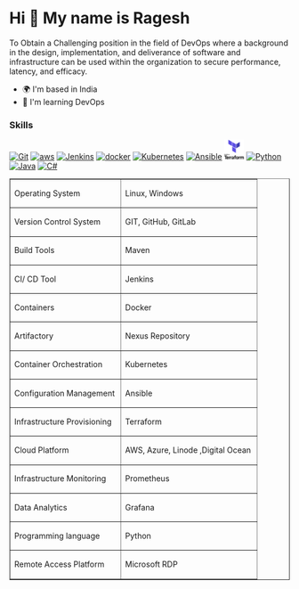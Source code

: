 Hi 👋 My name is Ragesh
=======================
To Obtain a Challenging position in the field of DevOps where a background in the design, implementation, and deliverance of software and infrastructure can be used within the organization to secure performance, latency, and efficacy. 

* 🌍  I'm based in India
* 🧠  I'm learning DevOps
### Skills
<p align="left">
<a href="https://git-scm.com/" target="_blank" rel="noreferrer"><img src="https://upload.wikimedia.org/wikipedia/commons/3/3f/Git_icon.svg" width="36" height="36" alt="Git" /></a>
<a href="https://aws.amazon.com/" target="_blank" rel="noreferrer"><img src="https://upload.wikimedia.org/wikipedia/commons/5/5c/AWS_Simple_Icons_AWS_Cloud.svg" width="36" height="36" alt="aws" /></a>
<a href="https://www.jenkins.io/" target="_blank" rel="noreferrer"><img src="https://upload.wikimedia.org/wikipedia/commons/e/e9/Jenkins_logo.svg" width="36" height="36" alt="Jenkins" /></a>
<a href="https://www.docker.com/" target="_blank" rel="noreferrer"><img src="https://cdn.worldvectorlogo.com/logos/docker.svg" width="36" height="36" alt="docker" /></a>
<a href="https://kubernetes.io/" target="_blank" rel="noreferrer"><img src="https://upload.wikimedia.org/wikipedia/commons/3/39/Kubernetes_logo_without_workmark.svg" width="36" height="36" alt="Kubernetes" /></a>
   <a href="https://www.ansible.com/" target="_blank" rel="noreferrer"><img src="https://upload.wikimedia.org/wikipedia/commons/2/24/Ansible_logo.svg" width="36" height="36" alt="Ansible" /></a>
   <a href="https://www.terraform.io/" target="_blank" rel="noreferrer"><img src="https://raw.githubusercontent.com/cncf/landscape/01a98950bd6f3349cc148abef0ff410bf502c843/hosted_logos/terraform.svg" width="36" height="36" alt="terraform" /></a>
<a href="https://www.python.org/" target="_blank" rel="noreferrer"><img src="https://raw.githubusercontent.com/danielcranney/readme-generator/main/public/icons/skills/python-colored.svg" width="36" height="36" alt="Python" /></a>
<a href="https://www.oracle.com/java/" target="_blank" rel="noreferrer"><img src="https://raw.githubusercontent.com/danielcranney/readme-generator/main/public/icons/skills/java-colored.svg" width="36" height="36" alt="Java" /></a>
<a href="https://docs.microsoft.com/en-us/dotnet/csharp/" target="_blank" rel="noreferrer"><img src="https://raw.githubusercontent.com/danielcranney/readme-generator/main/public/icons/skills/csharp-colored.svg" width="36" height="36" alt="C#" /></a>

</p>
<table border="1">
    <tbody>
        <tr>
            <td>
                <div>
                    <div>
                        <p>Operating System&nbsp;</p>
                    </div>
                </div>
            </td>
            <td>
                <div>
                    <div>
                        <p>Linux, Windows&nbsp;</p>
                    </div>
                </div>
            </td>
        </tr>
        <tr>
            <td>
                <div>
                    <div>
                        <p>Version Control&nbsp;System&nbsp;</p>
                    </div>
                </div>
            </td>
            <td>
                <div>
                    <div>
                        <p>GIT,&nbsp;GitHub, GitLab&nbsp;</p>
                    </div>
                </div>
            </td>
        </tr>
        <tr>
            <td>
                <div>
                    <div>
                        <p>Build Tools&nbsp;</p>
                    </div>
                </div>
            </td>
            <td>
                <div>
                    <div>
                        <p>Maven&nbsp;&nbsp;</p>
                    </div>
                </div>
            </td>
        </tr>
        <tr>
            <td>
                <div>
                    <div>
                        <p>CI/ CD Tool&nbsp;</p>
                    </div>
                </div>
            </td>
            <td>
                <div>
                    <div>
                        <p>Jenkins &nbsp;&nbsp;</p>
                    </div>
                </div>
            </td>
        </tr>
        <tr>
            <td>
                <div>
                    <div>
                        <p>Containers&nbsp;</p>
                    </div>
                </div>
            </td>
            <td>
                <div>
                    <div>
                        <p>Docker&nbsp;&nbsp;</p>
                    </div>
                </div>
            </td>
        </tr>
        <tr>
            <td>
                <div>
                    <div>
                        <p>Artifactory&nbsp;</p>
                    </div>
                </div>
            </td>
            <td>
                <div>
                    <div>
                        <p>Nexus Repository&nbsp;&nbsp;</p>
                    </div>
                </div>
            </td>
        </tr>
        <tr>
            <td>
                <div>
                    <div>
                        <p>Container Orchestration&nbsp;</p>
                    </div>
                </div>
            </td>
            <td>
                <div>
                    <div>
                        <p>Kubernetes&nbsp;&nbsp;</p>
                    </div>
                </div>
            </td>
        </tr>
        <tr>
            <td>
                <div>
                    <div>
                        <p>Configuration Management&nbsp;</p>
                    </div>
                </div>
            </td>
            <td>
                <div>
                    <div>
                        <p>Ansible&nbsp;</p>
                    </div>
                </div>
            </td>
        </tr>
        <tr>
            <td>
                <div>
                    <div>
                        <p>Infrastructure Provisioning&nbsp;</p>
                    </div>
                </div>
            </td>
            <td>
                <div>
                    <div>
                        <p>Terraform&nbsp;</p>
                    </div>
                </div>
            </td>
        </tr>
        <tr>
            <td>
                <div>
                    <div>
                        <p>Cloud Platform&nbsp;</p>
                    </div>
                </div>
            </td>
            <td>
                <div>
                    <div>
                        <p>AWS,&nbsp;Azure, Linode ,Digital Ocean&nbsp;</p>
                    </div>
                </div>
            </td>
        </tr>
        <tr>
            <td>
                <div>
                    <div>
                        <p>Infrastructure Monitoring&nbsp;</p>
                    </div>
                </div>
            </td>
            <td>
                <div>
                    <div>
                        <p>Prometheus&nbsp;&nbsp;</p>
                    </div>
                </div>
            </td>
        </tr>
        <tr>
            <td>
                <div>
                    <div>
                        <p>Data Analytics&nbsp;&nbsp;</p>
                    </div>
                </div>
            </td>
            <td>
                <div>
                    <div>
                        <p>Grafana&nbsp;</p>
                    </div>
                </div>
            </td>
        </tr>
        <tr>
            <td>
                <div>
                    <div>
                        <p>Programming language&nbsp;</p>
                    </div>
                </div>
            </td>
            <td>
                <div>
                    <div>
                        <p>Python&nbsp;</p>
                    </div>
                </div>
            </td>
        </tr>
        <tr>
            <td>
                <div>
                    <div>
                        <p>Remote Access Platform&nbsp;</p>
                    </div>
                </div>
            </td>
            <td>
                <div>
                    <div>
                        <p>Microsoft RDP&nbsp;</p>
                    </div>
                </div>
            </td>
        </tr>
    </tbody>
</table>
